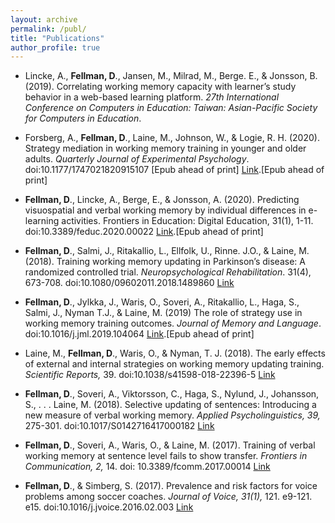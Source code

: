 ```yaml
---
layout: archive
permalink: /publ/
title: "Publications"
author_profile: true
---
```


* Lincke, A., **Fellman, D**., Jansen, M., Milrad, M., Berge. E., & Jonsson, B. (2019). Correlating working memory capacity with learner’s study behavior in a web-based learning platform. *27th International Conference on Computers in Education: Taiwan: Asian-Pacific Society for Computers in Education*.

* Forsberg, A., **Fellman, D**., Laine, M., Johnson, W., & Logie, R. H. (2020). Strategy mediation in working memory training in younger and older adults. *Quarterly Journal of Experimental Psychology*. doi:10.1177/1747021820915107 [Epub ahead of print] [Link](https://journals.sagepub.com/doi/abs/10.1177/1747021820915107).[Epub ahead of print]

* **Fellman, D**., Lincke, A., Berge, E., & Jonsson, A. (2020). Predicting visuospatial and verbal working memory by individual differences in e-learning activities. Frontiers in Education: Digital Education, 31(1), 1-11. doi:10.3389/feduc.2020.00022 [Link](https://www.frontiersin.org/articles/10.3389/feduc.2020.00022/full).[Epub ahead of print]

* **Fellman, D**., Salmi, J., Ritakallio, L., Ellfolk, U., Rinne. J.O., & Laine, M. (2018). Training working memory updating in Parkinson’s disease: A randomized controlled trial. *Neuropsychological Rehabilitation*. 31(4), 673-708. doi:10.1080/09602011.2018.1489860 [Link](https://www.tandfonline.com/doi/abs/10.1080/09602011.2018.1489860)

* **Fellman, D**., Jylkka, J., Waris, O., Soveri, A., Ritakallio, L., Haga, S., Salmi, J., Nyman T.J., & Laine, M. (2019) The role of strategy use in working memory training outcomes. *Journal of Memory and Language*. doi:10.1016/j.jml.2019.104064 [Link](https://www.sciencedirect.com/science/article/pii/S0749596X19300968).[Epub ahead of print]

* Laine, M., **Fellman, D**., Waris, O., & Nyman, T. J. (2018). The early effects of external and internal strategies on working memory updating training. *Scientific Reports,* 39. doi:10.1038/s41598-018-22396-5 [Link](https://www.nature.com/articles/s41598-018-22396-5)

* **Fellman, D**., Soveri, A., Viktorsson, C., Haga, S., Nylund, J., Johansson, S., . . . Laine, M. (2018). Selective updating of sentences: Introducing a new measure of verbal working memory. *Applied Psycholinguistics, 39,* 275-301. doi:10.1017/S0142716417000182 [Link](https://www.cambridge.org/core/journals/applied-psycholinguistics/article/selective-updating-of-sentences-introducing-a-new-measure-of-verbal-working-memory/A1B55EB526324DD6D437F41C6DDD566E)

*	**Fellman, D**., Soveri, A., Waris, O., & Laine, M. (2017). Training of verbal working memory at sentence level fails to show transfer. *Frontiers in Communication, 2,* 14.
doi: 10.3389/fcomm.2017.00014 [Link](https://www.frontiersin.org/articles/10.3389/fcomm.2017.00014/full)

* **Fellman, D**., & Simberg, S. (2017). Prevalence and risk factors for voice problems among soccer coaches. *Journal of Voice, 31(1),* 121. e9-121. e15. doi:10.1016/j.jvoice.2016.02.003 [Link](https://www.sciencedirect.com/science/article/pii/S0892199716000321)

